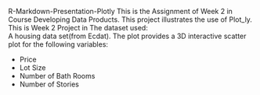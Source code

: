 R-Markdown-Presentation-Plotly
This is the Assignment of Week 2 in Course Developing Data Products.
This project illustrates the use of Plot_ly.
This is Week 2 Project in 
The dataset used:  
A housing data set(from Ecdat).
The plot provides a 3D interactive scatter plot for the following variables:
* Price 
* Lot Size 
* Number of Bath Rooms 
* Number of Stories 
